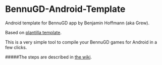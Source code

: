 # BennuGD-Android-Template
Android template for BennuGD app by Benjamin Hoffmann (aka Grew).

Based on [plantilla template](http://www.bennugd.org/node/192).

This is a very simple tool to compile your BennuGD games for Android in a few clicks.

#####The steps are described in [the wiki](https://github.com/BenUnikal/BennuGD-Android-Template/wiki).
